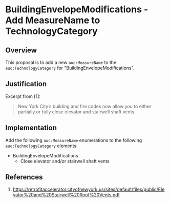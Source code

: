 # BuildingEnvelopeModifications - Add MeasureName to TechnologyCategory

## Overview

This proposal is to add a new `auc:MeasureName` to the `auc:TechnologyCategory` for "BuildingEnvelopeModifications".

## Justification

Excerpt from [1]:

> New York City’s building and fire codes now allow you to either partially or fully close elevator and stairwell shaft vents.

## Implementation

Add the following `auc:MeasureName` enumerations to the following `auc:TechnologyCategory` elements:

- BuildingEnvelopeModifications
  - Close elevator and/or stairwell shaft vents

## References

1. https://retrofitaccelerator.cityofnewyork.us/sites/default/files/public/Elevator%20and%20Stairwell%20Roof%20Vents.pdf
